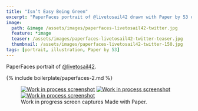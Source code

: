 ```yaml
---
title: "Isn’t Easy Being Green"
excerpt: "PaperFaces portrait of @livetosail42 drawn with Paper by 53 on an iPad."
image: 
  path: &image /assets/images/paperfaces-livetosail42-twitter.jpg 
  feature: *image
  teaser: /assets/images/paperfaces-livetosail42-twitter-teaser.jpg
  thumbnail: /assets/images/paperfaces-livetosail42-twitter-150.jpg
tags: [portrait, illustration, Paper by 53]
---
```


PaperFaces portrait of [@livetosail42](http://twitter.com/livetosail42).

{% include boilerplate/paperfaces-2.md %}

<figure class="third">
  <a href="{{ site.url }}/assets/images/paperfaces-livetosail42-process-1-lg.jpg"><img src="{{ site.url }}/assets/images/paperfaces-livetosail42-process-1-600.jpg" alt="Work in process screenshot"></a>
  <a href="{{ site.url }}/assets/images/paperfaces-livetosail42-process-2-lg.jpg"><img src="{{ site.url }}/assets/images/paperfaces-livetosail42-process-2-600.jpg" alt="Work in process screenshot"></a>
  <a href="{{ site.url }}/assets/images/paperfaces-livetosail42-process-3-lg.jpg"><img src="{{ site.url }}/assets/images/paperfaces-livetosail42-process-3-600.jpg" alt="Work in process screenshot"></a>
  <figcaption>Work in progress screen captures Made with Paper.</figcaption>
</figure>
